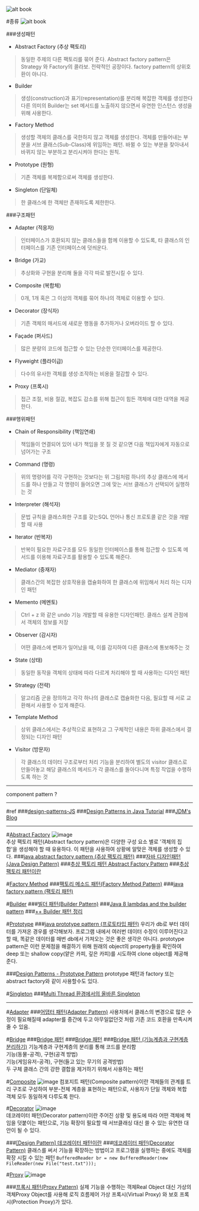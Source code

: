 ![alt book](https://t1.daumcdn.net/cfile/tistory/2719C34052EC1C3C11?original)

#종류
![alt book](https://t1.daumcdn.net/cfile/tistory/99365F365B6A155511)

###생성패턴

- Abstract Factory (추상 팩토리)   
> 동일한 주제의 다른 팩토리를 묶어 준다.
> Abstract factory pattern은 Strategy 와 Factory의 콜라보. 전략적인 공장이다.
> factory pattern의 상위호환이 아니다.

- Builder 
> 생성(construction)과 표기(representation)를 분리해 복잡한 객체를 생성한다
> 다른 의미의 Builder는 set 메서드를 노출하지 않으면서 유연한 인스턴스 생성을 위해 사용한다. 


- Factory Method 
> 생성할 객체의 클래스를 국한하지 않고 객체를 생성한다.
> 객체를 만들어내는 부분을 서브 클래스(Sub-Class)에 위임하는 패턴.
> 바뀔 수 있는 부분을 찾아내서 바뀌지 않는 부분하고 분리시켜야 한다는 원칙.

- Prototype (원형) 
> 기존 객체를 복제함으로써 객체를 생성한다.

- Singleton (단일체) 
> 한 클래스에 한 객체만 존재하도록 제한한다.


###구조패턴

- Adapter (적응자) 
> 인터페이스가 호환되지 않는 클래스들을 함께 이용할 수 있도록, 타 클래스의 인터페이스를 기존 인터페이스에 덧씌운다.

- Bridge (가교) 
> 추상화와 구현을 분리해 둘을 각각 따로 발전시킬 수 있다.

- Composite (복합체) 
>  0개, 1개 혹은 그 이상의 객체를 묶어 하나의 객체로 이용할 수 있다.

- Decorator (장식자) 
> 기존 객체의 매서드에 새로운 행동을 추가하거나 오버라이드 할 수 있다.

- Façade (퍼사드) 
> 많은 분량의 코드에 접근할 수 있는 단순한 인터페이스를 제공한다.

- Flyweight (플라이급) 
> 다수의 유사한 객체를 생성·조작하는 비용을 절감할 수 있다.

- Proxy (프록시) 
> 접근 조절, 비용 절감, 복잡도 감소를 위해 접근이 힘든 객체에 대한 대역을 제공한다.


###행위패턴

- Chain of Responsibility (책임연쇄) 
> 책임들이 연결되어 있어 내가 책임을 못 질 것 같으면 다음 책임자에게 자동으로 넘어가는 구조

- Command (명령) 
> 위의 명령어를 각각 구현하는 것보다는 위 그림처럼 하나의 추상 클래스에 메서드를 하나 만들고 각 명령이 들어오면 그에 맞는 서브 클래스가 선택되어 실행하는 것

- Interpreter (해석자) 
> 문법 규칙을 클래스화한 구조를 갖는SQL 언어나 통신 프로토콜 같은 것을 개발할 때 사용

- Iterator (반복자) 
> 반복이 필요한 자료구조를 모두 동일한 인터페이스를 통해 접근할 수 있도록 메서드를 이용해 자료구조를 활용할 수 있도록 해준다.

- Mediator (중재자) 
> 클래스간의 복잡한 상호작용을 캡슐화하여 한 클래스에 위임해서 처리 하는 디자인 패턴

- Memento (메멘토) 
> Ctrl + z 와 같은 undo 기능 개발할 때 유용한 디자인패턴. 클래스 설계 관점에서 객체의 정보를 저장

- Observer (감시자) 
> 어떤 클래스에 변화가 일어났을 때, 이를 감지하여 다른 클래스에 통보해주는 것

- State (상태) 
> 동일한 동작을 객체의 상태에 따라 다르게 처리해야 할 때 사용하는 디자인 패턴

- Strategy (전략) 
> 알고리즘 군을 정의하고 각각 하나의 클래스로 캡슐화한 다음, 필요할 때 서로 교환해서 사용할 수 있게 해준다.

- Template Method 
> 상위 클래스에서는 추상적으로 표현하고 그 구체적인 내용은 하위 클래스에서 결정되는 디자인 패턴

- Visitor (방문자) 
> 각 클래스의 데이터 구조로부터 처리 기능을 분리하여 별도의 visitor 클래스로 만들어놓고 해당 클래스의 메서드가 각 클래스를 돌아다니며 특정 작업을 수행하도록 하는 것

---

component pattern ?

---

#ref
###[design-patterns-JS](https://github.com/fbeline/design-patterns-JS)
###[Design Patterns in Java Tutorial](https://www.tutorialspoint.com/design_pattern/index.htm)
###[JDM's Blog](https://jdm.kr/blog/)

---

#[Abstract Factory](https://ko.wikipedia.org/wiki/%EC%B6%94%EC%83%81_%ED%8C%A9%ED%86%A0%EB%A6%AC_%ED%8C%A8%ED%84%B4)
![image](https://upload.wikimedia.org/wikipedia/commons/9/9d/Abstract_factory_UML.svg)  
추상 팩토리 패턴(Abstract factory pattern)은 다양한 구성 요소 별로 '객체의 집합'을 생성해야 할 때 유용하다. 이 패턴을 사용하여 상황에 알맞은 객체를 생성할 수 있다. 
###[java abstract factory pattern (추상 팩토리 패턴)](https://blog.seotory.com/post/2016/08/java-abstract-factory-pattern)
###[자바 디자인패턴(Java Design Pattern)](http://oniondev.egloos.com/9663271)
###[추상 팩토리 패턴 Abstract Factory Pattern](https://dev-momo.tistory.com/entry/%EC%B6%94%EC%83%81-%ED%8C%A9%ED%86%A0%EB%A6%AC-%ED%8C%A8%ED%84%B4-Abstract-Factory-Pattern)
###[추상 팩토리 패턴이란](https://gmlwjd9405.github.io/2018/08/08/abstract-factory-pattern.html)

#[Factory Method](https://ko.wikipedia.org/wiki/%ED%8C%A9%ED%86%A0%EB%A6%AC_%EB%A9%94%EC%84%9C%EB%93%9C_%ED%8C%A8%ED%84%B4)
###[팩토리 메소드 패턴(Factory Method Pattern)](https://jdm.kr/blog/180)
###[java factory pattern (팩토리 패턴)](https://blog.seotory.com/post/2016/08/java-factory-pattern)


#[Builder](https://ko.wikipedia.org/wiki/%EB%B9%8C%EB%8D%94_%ED%8C%A8%ED%84%B4)
###[빌더 패턴(Builder Pattern)](https://johngrib.github.io/wiki/builder-pattern/)
###[Java 8 lambdas and the builder pattern](https://leelevett.wordpress.com/2014/06/27/java-8-lambdas-and-the-builder-pattern/)
###[++ Builder 패턴 정리](https://javaplant.tistory.com/22)


#[Prototype](https://ko.wikipedia.org/wiki/%ED%94%84%EB%A1%9C%ED%86%A0%ED%83%80%EC%9E%85_%ED%8C%A8%ED%84%B4)
###[java prototype pattern (프로토타입 패턴)](https://blog.seotory.com/post/2015/09/java-prototype-pattern)
우리가 db로 부터 데이터를 가져온 경우를 생각해보자. 프로그램 내에서 여러번 데이터 수정이 이루어진다고 할 때, 똑같은 데이터를 매번 db에서 가져오는 것은 좋은 생각은 아니다. prototype pattern은 이런 문제점을 해결하기 위해 원래의 object의 property들을 확인하여 deep 또는 shallow copy(얕은 카피, 깊은 카피)를 시도하여 clone object를 제공해준다.

###[Design Patterns - Prototype Pattern](https://www.tutorialspoint.com/design_pattern/prototype_pattern.htm)
prototype 패턴과 factory 또는 abstract factory와 같이 사용할수도 있다.

#[Singleton](https://ko.wikipedia.org/wiki/%EC%8B%B1%EA%B8%80%ED%84%B4_%ED%8C%A8%ED%84%B4)
###[Multi Thread 환경에서의 올바른 Singleton](https://medium.com/@joongwon/multi-thread-%ED%99%98%EA%B2%BD%EC%97%90%EC%84%9C%EC%9D%98-%EC%98%AC%EB%B0%94%EB%A5%B8-singleton-578d9511fd42)


---


#[Adapter](https://ko.wikipedia.org/wiki/%EC%96%B4%EB%8C%91%ED%84%B0_%ED%8C%A8%ED%84%B4)
###[어댑터 패턴(Adapter Pattern)](https://jdm.kr/blog/11)
사용처에서 클래스의 변경으로 많은 수정이 필요해질때 adapter를 중간에 두고 아무일없던것 처럼 기존 코드 호환을 만족시켜줄 수 있음.

#[Bridge](https://ko.wikipedia.org/wiki/%EB%B8%8C%EB%A6%AC%EC%A7%80_%ED%8C%A8%ED%84%B4)
###[Bridge 패턴](https://simsimjae.tistory.com/226)
###[Bridge 패턴](https://effectiveprogramming.tistory.com/entry/Bridge-%ED%8C%A8%ED%84%B4)
###[Bridge 패턴 (기능계층과 구현계층 분리하기)](https://m.blog.naver.com/PostView.nhn?blogId=tradlinx0522&logNo=220928963011&proxyReferer=https%3A%2F%2Fwww.google.com%2F)
기능계층과 구현계층의 분리를 통해 코드를 분리함  
기능(동물-공격), 구현(공격 방법)  
기능(게임유저-공격), 구현(들고 있는 무기의 공격방법)  
두 구체 클래스 간의 강한 결합을 제거하기 위해서 사용하는 패턴  


#[Composite](https://ko.wikipedia.org/wiki/%EC%BB%B4%ED%8F%AC%EC%A7%80%ED%8A%B8_%ED%8C%A8%ED%84%B4)
![image](https://upload.wikimedia.org/wikipedia/commons/5/5a/Composite_UML_class_diagram_%28fixed%29.svg)
컴포지트 패턴(Composite pattern)이란 객체들의 관계를 트리 구조로 구성하여 부분-전체 계층을 표현하는 패턴으로, 사용자가 단일 객체와 복합 객체 모두 동일하게 다루도록 한다.  



#[Decorator](https://ko.wikipedia.org/wiki/%EB%8D%B0%EC%BD%94%EB%A0%88%EC%9D%B4%ED%84%B0_%ED%8C%A8%ED%84%B4)
![image](https://upload.wikimedia.org/wikipedia/commons/e/e9/Decorator_UML_class_diagram.svg)  
데코레이터 패턴(Decorator pattern)이란 주어진 상황 및 용도에 따라 어떤 객체에 책임을 덧붙이는 패턴으로, 기능 확장이 필요할 때 서브클래싱 대신 쓸 수 있는 유연한 대안이 될 수 있다.   

###[[Design Pattern] 데코레이터 패턴이란](https://gmlwjd9405.github.io/2018/07/09/decorator-pattern.html)
###[데코레이터 패턴(Decorator Pattern)](https://jdm.kr/blog/78)
클래스를 써서 기능을 확장하는 방법이고 프로그램을 실행하는 중에도 객체를 확장 시킬 수 있는 패턴
`BufferedReader br = new BufferedReader(new FileReader(new File("test.txt")));`

#[Proxy](https://ko.wikipedia.org/wiki/%ED%94%84%EB%A1%9D%EC%8B%9C_%ED%8C%A8%ED%84%B4)
![image](https://upload.wikimedia.org/wikipedia/commons/7/75/Proxy_pattern_diagram.svg)
  
###[프록시 패턴(Proxy Pattern)](https://jdm.kr/blog/235)
실제 기능을 수행하는 객체Real Object 대신 가상의 객체Proxy Object를 사용해 로직 흐름제어
가상 프록시(Virtual Proxy) 와 보호 프록시(Protection Proxy)가 있다.  















